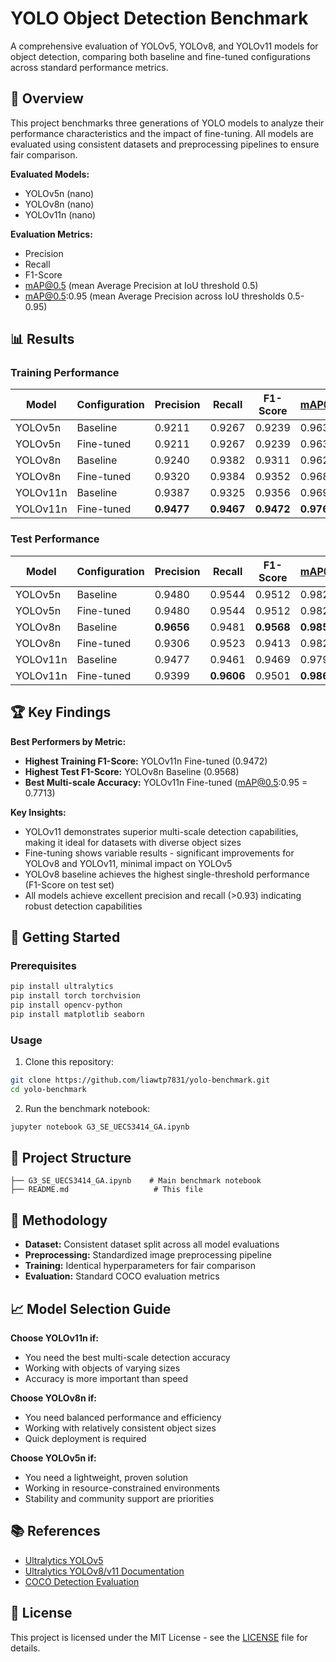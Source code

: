 # YOLO Object Detection Benchmark

A comprehensive evaluation of YOLOv5, YOLOv8, and YOLOv11 models for object detection, comparing both baseline and fine-tuned configurations across standard performance metrics.

## 🎯 Overview

This project benchmarks three generations of YOLO models to analyze their performance characteristics and the impact of fine-tuning. All models are evaluated using consistent datasets and preprocessing pipelines to ensure fair comparison.

**Evaluated Models:**
- YOLOv5n (nano)
- YOLOv8n (nano) 
- YOLOv11n (nano)

**Evaluation Metrics:**
- Precision
- Recall  
- F1-Score
- mAP@0.5 (mean Average Precision at IoU threshold 0.5)
- mAP@0.5:0.95 (mean Average Precision across IoU thresholds 0.5-0.95)

## 📊 Results

### Training Performance

| Model | Configuration | Precision | Recall | F1-Score | mAP@0.5 | mAP@0.5:0.95 |
|-------|--------------|-----------|---------|----------|---------|--------------|
| YOLOv5n | Baseline | 0.9211 | 0.9267 | 0.9239 | 0.9639 | 0.6811 |
| YOLOv5n | Fine-tuned | 0.9211 | 0.9267 | 0.9239 | 0.9638 | 0.6810 |
| YOLOv8n | Baseline | 0.9240 | 0.9382 | 0.9311 | 0.9628 | 0.7070 |
| YOLOv8n | Fine-tuned | 0.9320 | 0.9384 | 0.9352 | 0.9685 | 0.7140 |
| YOLOv11n | Baseline | 0.9387 | 0.9325 | 0.9356 | 0.9699 | 0.7434 |
| YOLOv11n | Fine-tuned | **0.9477** | **0.9467** | **0.9472** | **0.9761** | **0.7578** |

### Test Performance

| Model | Configuration | Precision | Recall | F1-Score | mAP@0.5 | mAP@0.5:0.95 |
|-------|--------------|-----------|---------|----------|---------|--------------|
| YOLOv5n | Baseline | 0.9480 | 0.9544 | 0.9512 | 0.9827 | 0.6969 |
| YOLOv5n | Fine-tuned | 0.9480 | 0.9544 | 0.9512 | 0.9827 | 0.6969 |
| YOLOv8n | Baseline | **0.9656** | 0.9481 | **0.9568** | **0.9858** | 0.7394 |
| YOLOv8n | Fine-tuned | 0.9306 | 0.9523 | 0.9413 | 0.9827 | 0.7285 |
| YOLOv11n | Baseline | 0.9477 | 0.9461 | 0.9469 | 0.9791 | 0.7605 |
| YOLOv11n | Fine-tuned | 0.9399 | **0.9606** | 0.9501 | **0.9861** | **0.7713** |

## 🏆 Key Findings

**Best Performers by Metric:**
- **Highest Training F1-Score:** YOLOv11n Fine-tuned (0.9472)
- **Highest Test F1-Score:** YOLOv8n Baseline (0.9568) 
- **Best Multi-scale Accuracy:** YOLOv11n Fine-tuned (mAP@0.5:0.95 = 0.7713)

**Key Insights:**
- YOLOv11 demonstrates superior multi-scale detection capabilities, making it ideal for datasets with diverse object sizes
- Fine-tuning shows variable results - significant improvements for YOLOv8 and YOLOv11, minimal impact on YOLOv5
- YOLOv8 baseline achieves the highest single-threshold performance (F1-Score on test set)
- All models achieve excellent precision and recall (>0.93) indicating robust detection capabilities

## 🚀 Getting Started

### Prerequisites

```bash
pip install ultralytics
pip install torch torchvision
pip install opencv-python
pip install matplotlib seaborn
```

### Usage

1. Clone this repository:
```bash
git clone https://github.com/liawtp7831/yolo-benchmark.git
cd yolo-benchmark
```

2. Run the benchmark notebook:
```bash
jupyter notebook G3_SE_UECS3414_GA.ipynb
```

## 📁 Project Structure

```
├── G3_SE_UECS3414_GA.ipynb    # Main benchmark notebook
├── README.md                   # This file
```

## 🔬 Methodology

- **Dataset:** Consistent dataset split across all model evaluations
- **Preprocessing:** Standardized image preprocessing pipeline
- **Training:** Identical hyperparameters for fair comparison
- **Evaluation:** Standard COCO evaluation metrics

## 📈 Model Selection Guide

**Choose YOLOv11n if:**
- You need the best multi-scale detection accuracy
- Working with objects of varying sizes
- Accuracy is more important than speed

**Choose YOLOv8n if:**
- You need balanced performance and efficiency  
- Working with relatively consistent object sizes
- Quick deployment is required

**Choose YOLOv5n if:**
- You need a lightweight, proven solution
- Working in resource-constrained environments
- Stability and community support are priorities

## 📚 References

- [Ultralytics YOLOv5](https://github.com/ultralytics/yolov5)
- [Ultralytics YOLOv8/v11 Documentation](https://docs.ultralytics.com/)
- [COCO Detection Evaluation](https://cocodataset.org/#detection-eval)

## 📄 License

This project is licensed under the MIT License - see the [LICENSE](LICENSE) file for details.

